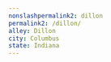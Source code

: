 ```yaml
---
﻿nonslashpermalink2: dillon
permalink2: /dillon/
alley: Dillon
city: Columbus
state: Indiana
---
```

